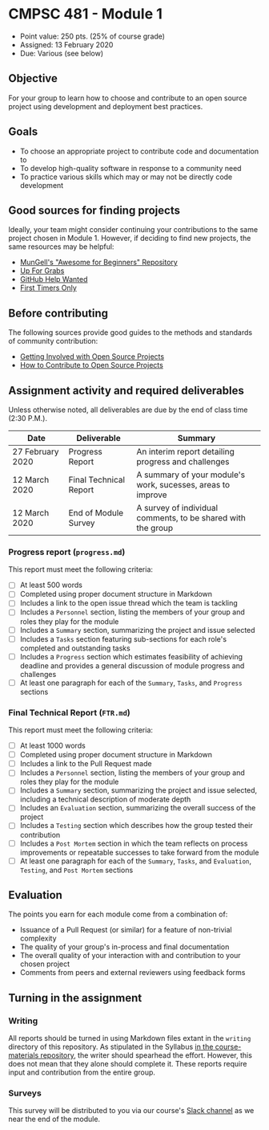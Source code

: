 # CMPSC 481 - Module 1

* Point value: 250 pts. (25% of course grade)
* Assigned: 13 February 2020
* Due: Various (see below)

## Objective

For your group to learn how to choose and contribute to an open source project using development and deployment best practices.

## Goals

* To choose an appropriate project to contribute code and documentation to
* To develop high-quality software in response to a community need
* To practice various skills which may or may not be directly code development

## Good sources for finding projects

Ideally, your team might consider continuing your contributions to the same project chosen in Module 1. However, if deciding to find new projects, the same resources may be helpful:

* [MunGell's "Awesome for Beginners" Repository](https://github.com/MunGell/awesome-for-beginners)
* [Up For Grabs](https://up-for-grabs.net/)
* [GitHub Help Wanted](http://github-help-wanted.com/)
* [First Timers Only](https://www.firsttimersonly.com/)

## Before contributing

The following sources provide good guides to the methods and standards of community contribution:

* [Getting Involved with Open Source Projects](https://blog.teamtreehouse.com/getting-involved-open-source-projects)
* [How to Contribute to Open Source Projects](https://opensource.guide/how-to-contribute/)

## Assignment activity and required deliverables

Unless otherwise noted, all deliverables are due by the end of class time (2:30 P.M.).

| Date            | Deliverable           | Summary                                                     |
|-----------------|-----------------------|-------------------------------------------------------------|
| 27 February 2020| Progress Report       | An interim report detailing progress and challenges         | 
| 12 March 2020   | Final Technical Report| A summary of your module's work, sucesses, areas to improve |
| 12 March 2020   | End of Module Survey  | A survey of individual comments, to be shared with the group|

### Progress report (`progress.md`)

This report must meet the following criteria:

- [ ] At least 500 words
- [ ] Completed using proper document structure in Markdown
- [ ] Includes a link to the open issue thread which the team is tackling
- [ ] Includes a `Personnel` section, listing the members of your group and roles they play for the module
- [ ] Includes a `Summary` section, summarizing the project and issue selected
- [ ] Includes a `Tasks` section featuring sub-sections for each role's completed and outstanding tasks
- [ ] Includes a `Progress` section which estimates feasibility of achieving deadline and provides a general discussion of module progress and challenges
- [ ] At least one paragraph for each of the `Summary`, `Tasks`, and `Progress` sections

### Final Technical Report (`FTR.md`)

This report must meet the following criteria:

- [ ] At least 1000 words
- [ ] Completed using proper document structure in Markdown
- [ ] Includes a link to the Pull Request made
- [ ] Includes a `Personnel` section, listing the members of your group and roles they play for the module
- [ ] Includes a `Summary` section, summarizing the project and issue selected, including a technical description of moderate depth
- [ ] Includes an `Evaluation` section, summarizing the overall success of the project
- [ ] Includes a `Testing` section which describes how the group tested their contribution
- [ ] Includes a `Post Mortem` section in which the team reflects on process improvements or repeatable successes to take forward from the module
- [ ] At least one paragraph for each of the `Summary`, `Tasks`, and `Evaluation`, `Testing`, and `Post Mortem` sections

## Evaluation

The points you earn for each module come from a combination of:

* Issuance of a Pull Request (or similar) for a feature of non-trivial complexity
* The quality of your group's in-process and final documentation
* The overall quality of your interaction with and contribution to your chosen project
* Comments from peers and external reviewers using feedback forms

## Turning in the assignment

### Writing

All reports should be turned in using Markdown files extant in the `writing` directory of this repository. As stipulated in the Syllabus [in the course-materials repository](https://github.com/allegheny-college-cmpsc-481-spring-2020/course-materials), the writer should spearhead the effort. However, this does not mean that they alone should complete it. These reports require input and contribution from the entire group.

### Surveys

This survey will be distributed to you via our course's [Slack channel](http://cmpsc-481-sp-2020.slack.com) as we near the end of the module.
